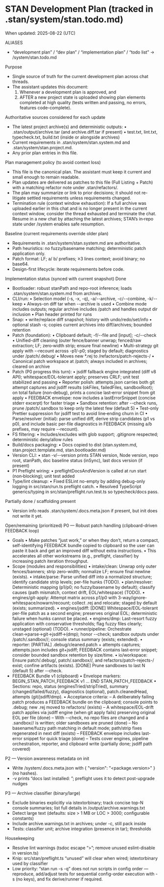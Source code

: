 # STAN Development Plan (tracked in .stan/system/stan.todo.md)

When updated: 2025-08-22 (UTC)

ALIASES

- “development plan” / “dev plan” / “implementation plan” / “todo list” → <stanPath>/system/stan.todo.md

Purpose

- Single source of truth for the current development plan across chat threads.
- The assistant updates this document:
  1. Whenever a development plan is approved, and
  2. AFTER a new project state is uploaded showing plan elements completed at high quality
     (tests written and passing, no errors, features code-complete).

Authoritative sources considered for each update

- The latest project archive(s) and deterministic outputs:
  • .stan/output/archive.tar (and archive.diff.tar if present)
  • test.txt, lint.txt, typecheck.txt, build.txt (inside or alongside archives)
- Current requirements in .stan/system/stan.system.md and .stan/system/stan.project.md.
- Any prior plan entries in this file.

Plan management policy (to avoid context loss)

- This file is the canonical plan. The assistant must keep it current and small enough to remain readable.
- Plan updates are delivered as patches to this file (Full Listing + Patch) with a matching refactor note under .stan/refactors/.
- The plan may summarize or link to prior decisions; it should not re-litigate settled requirements unless requirements changed.
- Termination rule (context window exhaustion): If a full archive was uploaded earlier in this chat and is no longer present in the current context window, consider the thread exhausted and terminate the chat. Resume in a new chat by attaching the latest archives; STAN’s in‑repo state under <stanPath>/system enables safe resumption.

Baseline (current requirements override older plan)

- Requirements in .stan/system/stan.system.md are authoritative.
- Path heuristics: no fuzzy/basename matching; deterministic patch application only.
- Patch format: LF; a/ b/ prefixes; ≥3 lines context; avoid binary; no base64.
- Design-first lifecycle: iterate requirements before code.

Implementation status (synced with current snapshot)
Done

- Bootloader: robust stanPath and repo-root inference; loads .stan/system/stan.system.md from archives.
- CLI/run:
  • Selection model (-s, -x, -q), -a/--archive, -c/--combine, -k/--keep
  • Always-on diff tar when --archive is used
  • Combine mode includes outputs; regular archive includes <stanPath>/patch and handles output dir inclusion
  • Plan header printed for runs
- Snap:
  • write/replace diff snapshot; history with undo/redo/set/info
  • optional stash -s; copies current archives into diff/archives; bounded retention
- Patch (foundation):
  • Clipboard default; -f/--file and [input]; -c/--check
  • Unified-diff cleaning (outer fence/banner unwrap; fenced/raw extraction; LF; zero‑width strip; ensure final newline)
  • Multi-strategy git apply with --recount across -p1/-p0; staged by default; diagnostics under <stanPath>/patch/.debug/
  • Moves new \*.rej to <stanPath>/refactors/patch-rejects-<ts>/
  • Canonical patch workspace at <stanPath>/patch; always included in archives; cleared on archive
- Patch (P0 progress this turn):
  • jsdiff fallback engine integrated (diff v8 API); whitespace/EOL‑tolerant apply; preserves CRLF; unit test stabilized and passing
  • Reporter polish: attempts.json carries both git attempt captures and jsdiff results (okFiles, failedFiles, sandboxRoot); on total failure (non‑debug), prints a concise last‑error snippet from git apply
  • FEEDBACK envelope: now includes a lastErrorSnippet (concise stderr excerpt) for faster triage
  • Sandbox retention: after --check runs, prune <stanPath>/patch/.sandbox to keep only the latest few (default 5)
  • Test-only Prettier suppression for jsdiff test to avoid line‑ending churn in CI
  • Parse/resolver (initial): parse unified diff, derive strip candidates (p1 vs p0), and include basic per-file diagnostics in FEEDBACK (missing a/b prefixes, may require --recount).
- FS filtering:
  • Includes/excludes with glob support; .gitignore respected; deterministic deny/allow rules
- Build/docs packaging:
  • Docs copied to dist (stan.system.md, stan.project.template.md, stan.bootloader.md)
- Version CLI:
  • stan -v/--version prints STAN version, Node version, repo root, stanPath, doc baseline status (inSync), last docs version (if present)
- P1 Preflight wiring:
  • preflightDocsAndVersion is called at run start (non‑blocking); unit test added
- Type/lint cleanup:
  • Fixed ESLint no-empty by adding debug-only logging in src/stan/run.ts preflight catch.
  • Resolved TypeScript generics/typing in src/stan/preflight.run.test.ts so typecheck/docs pass.

Partially done / scaffolding present

- Version info reads .stan/system/.docs.meta.json if present, but init does not write it yet.

Open/remaining (prioritized)
P0 — Robust patch handling (clipboard-driven FEEDBACK loop)

- Goals
  • Make patches “just work,” or when they don’t, return a compact, self-identifying FEEDBACK bundle copied to clipboard so the user can paste it back and get an improved diff without extra instructions.
  • This accelerates all other workstreams (e.g., preflight, classifier) by increasing patch iteration throughput.
- Scope (modules and responsibilities)
  • intake/clean: Unwrap only outer fences/banners; strip zero-width; normalize LF; ensure final newline (exists).
  • intake/parse: Parse unified diff into a normalized structure; identify candidate strip levels; per-file hunks (TODO).
  • plan/resolver: Deterministic mapping (p1/p0; no fuzzy/basename by default); classify causes (path mismatch, context drift, EOL/whitespace) (TODO).
  • engines/git-apply: Attempt matrix across p1/p0 with 3-way/ignore-whitespace/nowarn/recount; collect .rej and relocate; staged by default (exists; summarized).
  • engines/jsdiff: [DONE] Whitespace/EOL-tolerant per-file patch as a second engine; preserves original EOL; deterministic failure when hunks cannot be placed.
  • engines/dmp: Last-resort fuzzy application with conservative thresholds; flag fuzzy files clearly; unstaged (optional) (TODO).
  • runner/pipeline: Orchestrate clean→parse→git→jsdiff→(dmp); honor --check; sandbox outputs under <stanPath>/patch/.sandbox/<ts>/; console status summary (exists; extended).
  • reporter: [PARTIAL] .debug/cleaned.patch + attempts captures; attempts.json includes git+jsdiff; FEEDBACK contains last‑error snippet; consider bounded sandbox retention by size/time.
  • io/workspace: Ensure patch/.debug/, patch/.sandbox/<ts>/, and refactors/patch-rejects-<ts>/ exist; confine artifacts (exists). [DONE] Prune sandboxes to last N (default 5) after --check.
- FEEDBACK Bundle v1 (clipboard)
  • Envelope markers: BEGIN_STAN_PATCH_FEEDBACK v1 … END STAN_PATCH_FEEDBACK
  • Sections: repo, status (enginesTried/stripTried), summary (changed/failed/fuzzy), diagnostics (optional), patch.cleanedHead, attempts (git/jsdiff/dmp).
  • Acceptance criteria:
  – A deliberately failing patch produces a FEEDBACK bundle on the clipboard; console points to .debug; new .rej moved to refactors/ (exists)
  – A whitespace/EOL-drift patch applies via jsdiff engine (when git apply fails) preserving original EOL per file (done)
  – With --check, no repo files are changed and a .sandbox/<ts>/ is written; older sandboxes are pruned (done)
  – No basename/fuzzy path matching in default mode; path/strip fixes regenerated in next diff (exists)
  – FEEDBACK envelope includes last-error snippet for quick triage (done)
  – Tests cover engines, pipeline orchestration, reporter, and clipboard write (partially done; jsdiff path covered)

P2 — Version awareness metadata on init

- Write <stanPath>/system/.docs.meta.json with { "version": "<package.version>" } (no hashes).
- -v prints “docs last installed: <version>”; preflight uses it to detect post-upgrade nudges

P3 — Archive classifier (binary/large)

- Exclude binaries explicitly via istextorbinary; track concise top-N console summaries; list full details in <stanPath>/output/archive.warnings.txt
- Detect large text (defaults: size > 1 MB or LOC > 3000; configurable constants)
- Include archive.warnings.txt in archives; under -c, still pack inside
- Tests: classifier unit; archive integration (presence in tar); thresholds

Housekeeping

- Resolve lint warnings (tsdoc escape “>”; remove unused eslint-disable in version.ts)
- Knip: src/stan/preflight.ts “unused” will clear when wired; istextorbinary used by classifier
- Low priority: “stan run -s -q” does not run scripts in config order — reproduce, add/adjust tests for sequential config-order execution with -s (no keys), and fix derive/runner if required.
